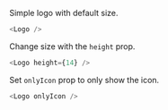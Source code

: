 Simple logo with default size.
```js
<Logo />
```
Change size with the `height` prop.
```js
<Logo height={14} />
```
Set `onlyIcon` prop to only show the icon.
```js
<Logo onlyIcon />
```
